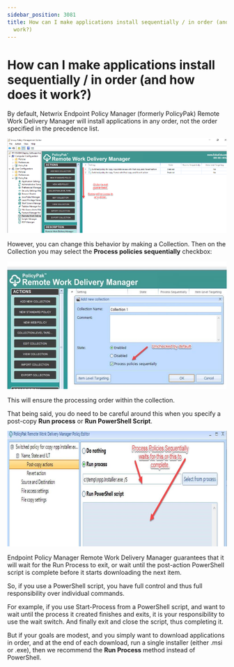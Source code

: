 ```yaml
---
sidebar_position: 3081
title: How can I make applications install sequentially / in order (and how does it
  work?)
---
```


# How can I make applications install sequentially / in order (and how does it work?)

By default, Netwrix Endpoint Policy Manager (formerly PolicyPak) Remote Work Delivery Manager will install applications in any order, not the order specified in the precedence list.

![](../../../../../static/images/PolicyPak/Content/Resources/Images/RemoteWorkDelivery/757_1_image_1_950x408.png)

However, you can change this behavior by making a Collection. Then on the Collection you may select the **Process policies sequentially** checkbox:

![](../../../../../static/images/PolicyPak/Content/Resources/Images/RemoteWorkDelivery/757_2_img-02-6sd54v5sd4f_950x553.jpg)

This will ensure the processing order within the collection.

That being said, you do need to be careful around this when you specify a post-copy **Run process** or **Run PowerShell Script**.

![](../../../../../static/images/PolicyPak/Content/Resources/Images/RemoteWorkDelivery/757_4_img-03-65sd4f5sd4f_950x499.jpg)

Endpoint Policy Manager Remote Work Delivery Manager guarantees that it will wait for the Run Process to exit, or wait until the post-action PowerShell script is complete before it starts downloading the next item.

So, if you use a PowerShell script, you have full control and thus full responsibility over individual commands.

For example, if you use Start-Process from a PowerShell script, and want to wait until the process it created finishes and exits, it is your responsibility to use the wait switch. And finally exit and close the script, thus completing it.

But if your goals are modest, and you simply want to download applications in order, and at the end of each download, run a single installer (either .msi or .exe), then we recommend the **Run Process** method instead of PowerShell.